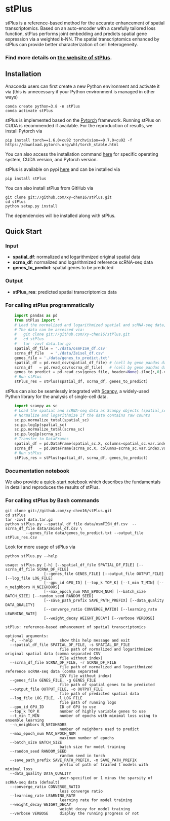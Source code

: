 # stPlus
stPlus is a reference-based method for the accurate enhancement of spatial transcriptomics. Based on an auto-encoder with a carefully tailored loss function, stPlus performs joint embedding and predicts spatial gene expression via a weighted k-NN. The spatial transcriptomics enhanced by stPlus can provide better characterization of cell heterogeneity.


### Find more details on [the website of stPlus](http://health.tsinghua.edu.cn/software/stPlus/).

## Installation  
Anaconda users can first create a new Python environment and activate it via (this is unnecessary if your Python environment is managed in other ways)
```
conda create python=3.8 -n stPlus
conda activate stPlus
```

stPlus is implemented based on the [Pytorch](https://pytorch.org/) framework. Running stPlus on CUDA is recommended if available.
For the reproduction of results, we install Pytorch via

```
pip install torch==1.6.0+cu92 torchvision==0.7.0+cu92 -f https://download.pytorch.org/whl/torch_stable.html
```

You can also access the installation command [here](https://pytorch.org/) for specific operating system, CUDA version, and Pytorch version.

stPlus is available on pypi [here](https://pypi.org/project/stPlus/) and can be installed via

```
pip install stPlus
```

You can also install stPlus from GitHub via
```
git clone git://github.com/xy-chen16/stPlus.git
cd stPlus
python setup.py install
```
The dependencies will be installed along with stPlus.


## Quick Start

### Input

* **spatial_df**:       normalized and logarithmized original spatial data
* **scrna_df**:         normalized and logarithmized reference scRNA-seq data
* **genes_to_predict**: spatial genes to be predicted

### Output

* **stPlus_res**:       predicted spatial transcriptomics data

### For calling stPlus programmatically
```python
	import pandas as pd
	from stPlus import *
	# Load the normalized and logarithmized spatial and scRNA-seq data, and the genes to predict
	# The data can be accessed via: 
	# 	git clone git://github.com/xy-chen16/stPlus.git
	# 	cd stPlus
	# 	tar -zxvf data.tar.gz
	spatial_df_file = './data/osmFISH_df.csv'
	scrna_df_file   = './data/Zeisel_df.csv'
	genes_file = './data/genes_to_predict.txt'
	spatial_df = pd.read_csv(spatial_df_file) # (cell by gene pandas dataframe)
	scrna_df   = pd.read_csv(scrna_df_file)   # (cell by gene pandas dataframe)
	genes_to_predict = pd.read_csv(genes_file, header=None).iloc[:,0].values # 1D numpy array
	# Run stPlus
	stPlus_res = stPlus(spatial_df, scrna_df, genes_to_predict)
```
    
stPlus can also be seamlessly integrated with [Scanpy](https://scanpy.readthedocs.io/en/stable/), a widely-used Python library for the analysis of single-cell data.
```python
	import scanpy as sc
	# Load the spatial and scRNA-seq data as Scanpy objects (spatial_sc and scrna_sc)
	# Normalize and logarithmize if the data contains raw counts
	sc.pp.normalize_total(spatial_sc)
	sc.pp.log1p(spatial_sc)
	sc.pp.normalize_total(scrna_sc)
	sc.pp.log1p(scrna_sc)
	# Transfer to DataFrames
	spatial_df = pd.DataFrame(spatial_sc.X, columns=spatial_sc.var.index.values)
	scrna_df   = pd.DataFrame(scrna_sc.X, columns=scrna_sc.var.index.values)
	# Run stPlus
	stPlus_res = stPlus(spatial_df, scrna_df, genes_to_predict)
```
### Documentation notebook 

We also provide a [quick-start notebook](https://github.com/xy-chen16/stPlus/blob/main/demo.ipynb) which describes the fundamentals in detail and reproduces the results of stPlus.

### For calling stPlus by Bash commands
```
git clone git://github.com/xy-chen16/stPlus.git
cd stPlus
tar -zxvf data.tar.gz
python stPlus.py --spatial_df_file data/osmFISH_df.csv  --scrna_df_file data/Zeisel_df.csv \
		 --genes_file data/genes_to_predict.txt --output_file stPlus_res.csv
```
Look for more usage of stPlus via

```
python stPlus.py --help
```
  
```  
usage: stPlus.py [-h] [--spatial_df_file SPATIAL_DF_FILE] [--scrna_df_file SCRNA_DF_FILE]
                 [--genes_file GENES_FILE] [--output_file OUTPUT_FILE] [--log_file LOG_FILE]
                 [--gpu_id GPU_ID] [--top_k TOP_K] [--t_min T_MIN] [--n_neighbors N_NEIGHBORS]
                 [--max_epoch_num MAX_EPOCH_NUM] [--batch_size BATCH_SIZE] [--random_seed RANDOM_SEED]
                 [--save_path_prefix SAVE_PATH_PREFIX] [--data_quality DATA_QUALITY]
                 [--converge_ratio CONVERGE_RATIO] [--learning_rate LEARNING_RATE]
                 [--weight_decay WEIGHT_DECAY] [--verbose VERBOSE]

stPlus: reference-based enhancement of spatial transcriptomics

optional arguments:
  -h, --help            show this help message and exit
  --spatial_df_file SPATIAL_DF_FILE, -s SPATIAL_DF_FILE
                        file path of normalized and logarithmized original spatial data (comma separated CSV
                        file without index)
  --scrna_df_file SCRNA_DF_FILE, -r SCRNA_DF_FILE
                        file path of normalized and logarithmized reference scRNA-seq data (comma separated
                        CSV file without index)
  --genes_file GENES_FILE, -g GENES_FILE
                        file path of spatial genes to be predicted
  --output_file OUTPUT_FILE, -o OUTPUT_FILE
                        file path of predicted spatial data
  --log_file LOG_FILE, -l LOG_FILE
                        file path of running logs
  --gpu_id GPU_ID       ID of GPU to use
  --top_k TOP_K         number of highly variable genes to use
  --t_min T_MIN         number of epochs with minimal loss using to ensemble learning
  --n_neighbors N_NEIGHBORS
                        number of neighbors used to predict
  --max_epoch_num MAX_EPOCH_NUM
                        maximum number of epochs
  --batch_size BATCH_SIZE
                        batch size for model training
  --random_seed RANDOM_SEED
                        random seed in torch
  --save_path_prefix SAVE_PATH_PREFIX, -m SAVE_PATH_PREFIX
                        prefix of path of trained t models with minimal loss
  --data_quality DATA_QUALITY
                        user-specified or 1 minus the sparsity of scRNA-seq data (default)
  --converge_ratio CONVERGE_RATIO
                        loss converge ratio
  --learning_rate LEARNING_RATE
                        learning rate for model training
  --weight_decay WEIGHT_DECAY
                        weight decay for model training
  --verbose VERBOSE     display the running progress or not        
```  
